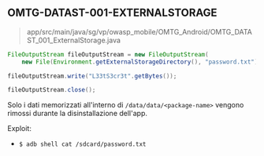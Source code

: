 ## OMTG-DATAST-001-EXTERNALSTORAGE

> app/src/main/java/sg/vp/owasp_mobile/OMTG_Android/OMTG_DATAST_001_ExternalStorage.java

```java
FileOutputStream fileOutputStream = new FileOutputStream(
	new File(Environment.getExternalStorageDirectory(), "password.txt"));

fileOutputStream.write("L33tS3cr3t".getBytes());

fileOutputStream.close();
```

Solo i dati memorizzati all'interno di `/data/data/<package-name>` vengono rimossi durante la disinstallazione dell'app.

Exploit:

- `$ adb shell cat /sdcard/password.txt`

